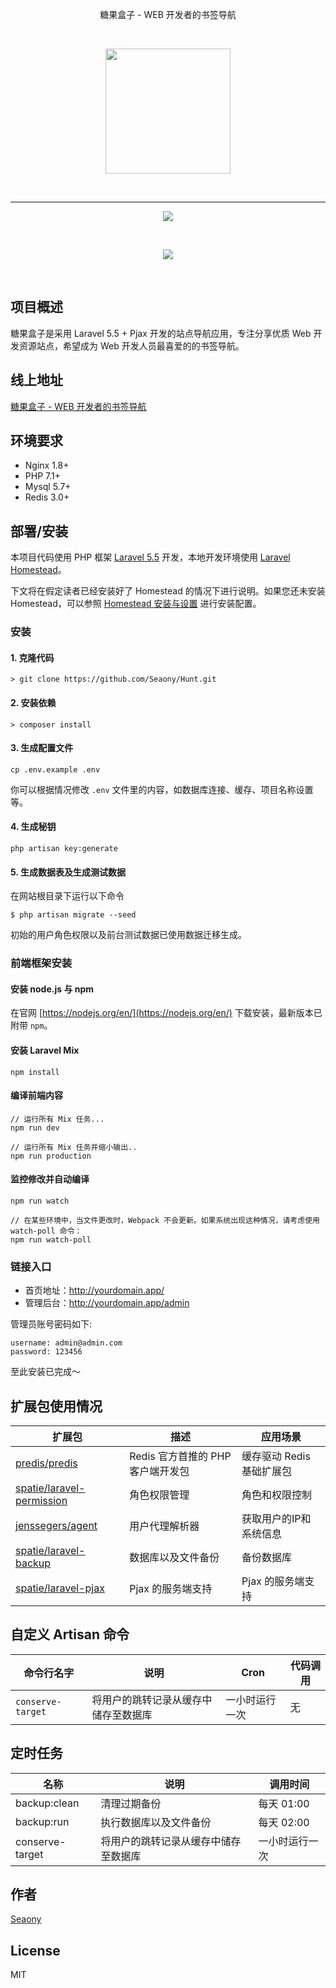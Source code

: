 <p align="center">糖果盒子 - WEB 开发者的书签导航</p>
<br>
<p align="center"><img src="http://owst2hgsv.bkt.clouddn.com/bg.svg" width="200px"></p>
<br>

---

<p align="center"><img src="http://owst2hgsv.bkt.clouddn.com/show.png"></p>
<br>
<p align="center"><img src="http://owst2hgsv.bkt.clouddn.com/detail.png"></p>
<br>

## 项目概述

糖果盒子是采用 Laravel 5.5 + Pjax 开发的站点导航应用，专注分享优质 Web 开发资源站点，希望成为 Web 开发人员最喜爱的的书签导航。

## 线上地址

[糖果盒子 - WEB 开发者的书签导航](http://hunt.seaony.cn/)

## 环境要求

* Nginx 1.8+
* PHP 7.1+
* Mysql 5.7+
* Redis 3.0+

## 部署/安装

本项目代码使用 PHP 框架 [Laravel 5.5](https://d.laravel-china.org/docs/5.5/) 开发，本地开发环境使用 [Laravel Homestead](https://d.laravel-china.org/docs/5.5/homestead)。

下文将在假定读者已经安装好了 Homestead 的情况下进行说明。如果您还未安装 Homestead，可以参照 [Homestead 安装与设置](https://laravel-china.org/docs/5.5/homestead#installation-and-setup) 进行安装配置。

### 安装

#### 1. 克隆代码

    > git clone https://github.com/Seaony/Hunt.git
    
#### 2. 安装依赖

    > composer install

#### 3. 生成配置文件

```
cp .env.example .env
```

你可以根据情况修改 `.env` 文件里的内容，如数据库连接、缓存、项目名称设置等。

#### 4. 生成秘钥

```shell
php artisan key:generate
```

#### 5. 生成数据表及生成测试数据

在网站根目录下运行以下命令

```shell
$ php artisan migrate --seed
```

初始的用户角色权限以及前台测试数据已使用数据迁移生成。

### 前端框架安装

#### 安装 node.js 与 npm

在官网 [https://nodejs.org/en/](https://nodejs.org/en/) 下载安装，最新版本已附带 `npm`。

#### 安装 Laravel Mix

```shell
npm install
```

#### 编译前端内容

```shell
// 运行所有 Mix 任务...
npm run dev

// 运行所有 Mix 任务并缩小输出..
npm run production
```

#### 监控修改并自动编译

```shell
npm run watch

// 在某些环境中，当文件更改时，Webpack 不会更新。如果系统出现这种情况，请考虑使用 watch-poll 命令：
npm run watch-poll
```

### 链接入口

* 首页地址：http://yourdomain.app/
* 管理后台：http://yourdomain.app/admin

管理员账号密码如下:

```
username: admin@admin.com
password: 123456
```

至此安装已完成～


## 扩展包使用情况

| 扩展包 | 描述 | 应用场景 |
| --- | --- | --- |
| [predis/predis](https://github.com/nrk/predis.git) | Redis 官方首推的 PHP 客户端开发包 | 缓存驱动 Redis 基础扩展包 |
| [spatie/laravel-permission](https://github.com/spatie/laravel-permission) | 角色权限管理 | 角色和权限控制 |
| [jenssegers/agent](https://github.com/jenssegers/agent) | 用户代理解析器 | 获取用户的IP和系统信息 |
| [spatie/laravel-backup](https://github.com/spatie/laravel-backup) | 数据库以及文件备份 | 备份数据库 |
| [spatie/laravel-pjax](https://github.com/spatie/laravel-pjax) | Pjax 的服务端支持 | Pjax 的服务端支持 |

## 自定义 Artisan 命令

| 命令行名字 | 说明 | Cron | 代码调用 |
| --- | --- | --- | --- |
| `conserve-target` |  将用户的跳转记录从缓存中储存至数据库 | 一小时运行一次 | 无 |

## 定时任务

| 名称 | 说明 | 调用时间 |
| --- | --- | --- |
| backup:clean | 清理过期备份 | 每天 01:00 |
| backup:run | 执行数据库以及文件备份 | 每天 02:00 |
| conserve-target | 将用户的跳转记录从缓存中储存至数据库 | 一小时运行一次 |

## 作者

[Seaony](https://github.com/Seaony)

## License

MIT